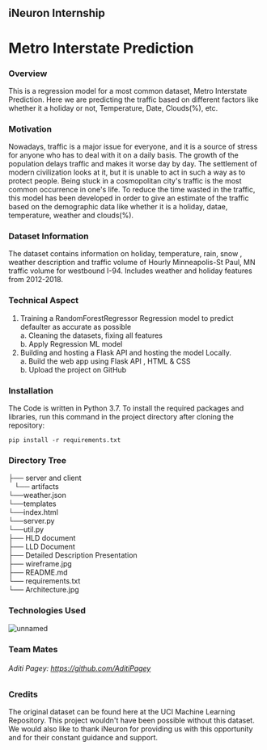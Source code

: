 ## iNeuron Internship
# Metro Interstate Prediction

### Overview 
This is a regression model for a most common dataset, Metro Interstate Prediction. Here we are predicting the traffic based on different factors like whether it a holiday or not, Temperature, Date, Clouds(%), etc.

### Motivation
Nowadays, traffic is a major issue for everyone, and it is a source of stress for anyone who has to deal with it on a daily basis. The growth of the population delays traffic and makes it worse day by day. The settlement of modern civilization looks at it, but it is unable to act in such a way as to protect people. Being stuck in a cosmopolitan city's traffic is the most common occurrence in one's life. 
To reduce the time wasted in the traffic, this model has been developed in order to give an estimate of the traffic based on the demographic data like whether it is a holiday, datae, temperature, weather and clouds(%).

### Dataset Information
The dataset contains information on holiday, temperature, rain, snow , weather description and traffic volume of Hourly Minneapolis-St Paul, MN traffic volume for westbound I-94. Includes weather and holiday features from 2012-2018.

### Technical Aspect
1. Training a RandomForestRegressor Regression model to predict defaulter as accurate as possible <br />
  a. Cleaning the datasets, fixing all features <br />
  b. Apply Regression ML model <br />
2. Building and hosting a Flask API and hosting the model Locally. <br />
  a. Build the web app using Flask API , HTML & CSS<br />
  b. Upload the project on GitHub <br />
  
  
### Installation

The Code is written in Python 3.7. To install the required packages and libraries, run this command in the project directory after cloning the repository:

```
pip install -r requirements.txt
```


### Directory Tree
  
├── server and client<br />
    └── artifacts <br/>
         └──weather.json <br/>
    └──templates <br/>
         └──index.html <br/>
    └──server.py <br/>
    └──util.py <br/>
├── HLD document <br />
├── LLD Document <br />
├── Detailed Description Presentation <br />
├── wireframe.jpg <br />
├── README.md <br />
└── requirements.txt <br />
└── Architecture.jpg <br />

  
 ### Technologies Used
  
  
![unnamed](https://user-images.githubusercontent.com/76945262/172669981-734680f7-7346-4d09-87bd-1cdd494f7577.png)


### Team Mates

###### Aditi Pagey: https://github.com/AditiPagey

### Credits
The original dataset can be found here at the UCI Machine Learning Repository. This project wouldn't have been possible without this dataset.
We would also like to thank iNeuron for providing us with this opportunity and for their constant guidance and support.



